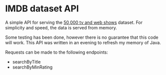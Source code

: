 # IMDB dataset API

A simple API for serving the [50,000 tv and web shows](https://www.kaggle.com/code/muralidharbhusal/50000-tv-and-web-shows) dataset. For simplicity and speed, the data is served from memory. 

Some testing has been done, however there is no guarantee that this code will work. This API was written in an evening to refresh my memory of Java. 

Requests can be made to the following endpoints: 
- searchByTitle
- searchByMinRating
